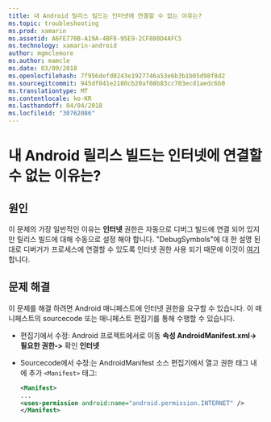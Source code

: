```yaml
---
title: 내 Android 릴리스 빌드는 인터넷에 연결할 수 없는 이유는?
ms.topic: troubleshooting
ms.prod: xamarin
ms.assetid: A6FE770B-A19A-4BF8-95E9-2CF880D4AFC5
ms.technology: xamarin-android
author: mgmclemore
ms.author: mamcle
ms.date: 03/09/2018
ms.openlocfilehash: 7f956defd0243e1927746a53e6b3b1b05d98f8d2
ms.sourcegitcommit: 945df041e2180cb20af08b83cc703ecd1aedc6b0
ms.translationtype: MT
ms.contentlocale: ko-KR
ms.lasthandoff: 04/04/2018
ms.locfileid: "30762086"
---
```

# <a name="why-cant-my-android-release-build-connect-to-the-internet"></a>내 Android 릴리스 빌드는 인터넷에 연결할 수 없는 이유는?

## <a name="cause"></a>원인

이 문제의 가장 일반적인 이유는 **인터넷** 권한은 자동으로 디버그 빌드에 연결 되어 있지만 릴리스 빌드에 대해 수동으로 설정 해야 합니다. "DebugSymbols"에 대 한 설명 된 대로 디버거가 프로세스에 연결할 수 있도록 인터넷 권한 사용 되기 때문에 이것이 [여기](~/android/deploy-test/building-apps/build-process.md)합니다.


## <a name="fix"></a>문제 해결

이 문제를 해결 하려면 Android 매니페스트에 인터넷 권한을 요구할 수 있습니다. 이 매니페스트의 sourcecode 또는 매니페스트 편집기를 통해 수행할 수 있습니다.

-   편집기에서 수정: Android 프로젝트에서로 이동 **속성 AndroidManifest.xml-> 필요한 권한->** 확인 **인터넷**

-   Sourcecode에서 수정:는 AndroidManifest 소스 편집기에서 열고 권한 태그 내에 추가 `<Manifest>` 태그:

    ```xml
    <Manifest>
    ...
    <uses-permission android:name="android.permission.INTERNET" />
    </Manifest>
    ```
